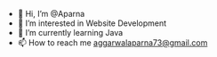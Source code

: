 - 👋 Hi, I’m @Aparna
- 👀 I’m interested in Website Development 
- 🌱 I’m currently learning Java
- 📫 How to reach me aggarwalaparna73@gmail.com

<!---
Aparna-cod/Aparna-cod is a ✨ special ✨ repository because its `README.md` (this file) appears on your GitHub profile.
You can click the Preview link to take a look at your changes.
--->
